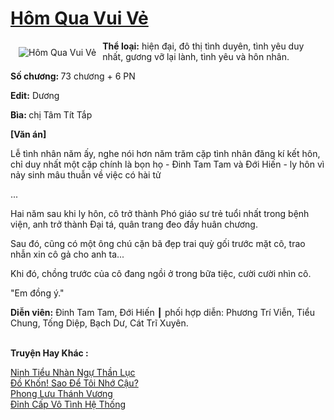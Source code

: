 <a href="https://utruyen.com/truyen/hom-qua-vui-ve/19017/" title="Hôm Qua Vui Vẻ"><h1>Hôm Qua Vui Vẻ</h1></a><div style="display:table"><img align="right" style="float: left; padding: 10px;" src="https://utruyen.com/images/story/200x260/hom-qua-vui-ve.jpg" alt="Hôm Qua Vui Vẻ"><b>Thể loại:</b> hiện đại, đô thị tình duyên, tình yêu duy nhất, gương vỡ lại lành, tình yêu và hôn nhân.<p></p><b>Số chương: </b>73 chương + 6 PN<p></p><b>Edit:</b> Dương<p></p><b>Bìa: </b>chị Tâm Tít Tắp<p></p><b>[Văn án]</b><p></p>Lễ tình nhân năm ấy, nghe nói hơn năm trăm cặp tình nhân đăng kí kết hôn, chỉ duy nhất một cặp chính là bọn họ - Đinh Tam Tam và Đới Hiến - ly hôn vì nảy sinh mâu thuẫn về việc có hài tử<p></p>...<p></p>Hai năm sau khi ly hôn, cô trở thành Phó giáo sư trẻ tuổi nhất trong bệnh viện, anh trở thành Đại tá, quân trang đeo đầy huân chương.<p></p>Sau đó, cũng có một ông chú cặn bã đẹp trai quỳ gối trước mặt cô, trao nhẫn xin cô gả cho anh ta...<p></p>Khi đó, chồng trước của cô đang ngồi ở trong bữa tiệc, cười cười nhìn cô.<p></p>"Em đồng ý."<p></p><b>Diễn viên:</b> Đinh Tam Tam, Đới Hiến ┃ phối hợp diễn: Phương Trí Viễn, Tiểu Chung, Tống Diệp, Bạch Dư, Cát Trĩ Xuyên.</div><p><br><b>Truyện Hay Khác :</b></p><a href="https://utruyen.com/truyen/ninh-tieu-nhan-ngu-than-luc/17366/" alt="Ninh Tiểu Nhàn Ngự Thần Lục">Ninh Tiểu Nhàn Ngự Thần Lục</a><br/><a href="https://github.com/quanluxury/ngontinhhot/tree/master/truyenhay/21475/" alt="Đồ Khốn! Sao Để Tôi Nhớ Cậu?">Đồ Khốn! Sao Để Tôi Nhớ Cậu?</a><br/><a href="https://github.com/quanluxury/ngontinhhot/tree/master/truyenhay/17610/" alt="Phong Lưu Thánh Vương">Phong Lưu Thánh Vương</a><br/><a href="https://truyenngontinhay.wordpress.com/2019/10/03/dinh-cap-vo-tinh-he-thong/" alt="Đỉnh Cấp Vô Tình Hệ Thống">Đỉnh Cấp Vô Tình Hệ Thống</a><br/>